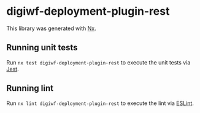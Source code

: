 # digiwf-deployment-plugin-rest

This library was generated with [Nx](https://nx.dev).

## Running unit tests

Run `nx test digiwf-deployment-plugin-rest` to execute the unit tests via [Jest](https://jestjs.io).

## Running lint

Run `nx lint digiwf-deployment-plugin-rest` to execute the lint via [ESLint](https://eslint.org/).
